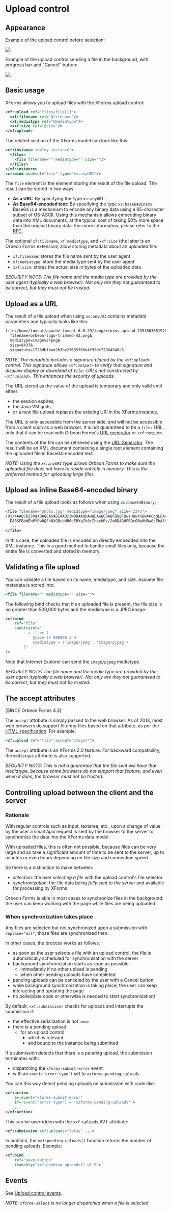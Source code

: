 # Upload control

## Appearance

Example of the upload control before selection:

![](../images/xforms-upload-empty.png)

Example of the upload control sending a file in the background, with progress bar and "Cancel" button:

![](../images/xforms-upload-progress.png)

## Basic usage

XForms allows you to upload files with the XForms upload control:

```xml
<xf:upload ref="files/file[1]">
  <xf:filename ref="@filename"/>
  <xf:mediatype ref="@mediatype"/>
  <xxf:size ref="@size"/>
</xf:upload>
```

The related section of the XForms model can look like this:

```xml
<xf:instance id="my-instance">
  <files>
    <file filename="" mediatype="" size=""/>
  </files>
</xf:instance>
<xf:bind nodeset="file" type="xs:anyURI"/>
```

The `file` element is the element storing the result of the file upload. The result can be stored in two ways:

* __As a URL:__ By specifying the type `xs:anyURI`.
* __As Base64-encoded text:__ By specifying the type `xs:base64Binary`. Base64 is a mechanism to encode any binary data using a 65-character subset of US-ASCII. Using this mechanism allows embedding binary data into XML documents, at the typical cost of taking 50% more space than the original binary data. For more information, please refer to the [RFC][3].

The optional `xf:filename`, `xf:mediatype`, and `xxf:size` (the latter is an Orbeon Forms extension) allow storing metadata about an uploaded file:

* `xf:filename`: stores the file name sent by the user agent
* `xf:mediatype`: store the media type sent by the user agent
* `xxf:size`: stores the actual size in bytes of the uploaded data

_SECURITY NOTE: The file name and the media type are provided by the user agent (typically a web browser). Not only are they not guaranteed to be correct, but they must not be trusted._

## Upload as a URL

The result of a file upload when using `xs:anyURI` contains metadata parameters and typically looks like this:

```xml
file:/home/tomcat/apache-tomcat-6.0.29/temp/xforms_upload_2351863081926002422.tmp?
  filename=orbeon-logo-trimmed-42.png&
  mediatype=image%2Fpng&
  size=8437&
  signature=1726db1bea2b3be2f635f60e4f99dc72864548c5
```

_NOTE: The metadata includes a signature placed by the `<xf:upload>` control. This signature allows `<xf:output>` to verify that signature and disallow display or download of `file:` URLs not constructed by `<xf:upload>`. This enhances the security of uploads._

The URL stored as the value of the upload is temporary and only valid until either:

* the session expires,
* the Java VM quits,
* or a new file upload replaces the existing URI in the XForms instance.

The URL is only accessible from the server side, and will not be accessible from a client such as a web browser. It is not guaranteed to be a `file:` URL, only that it can be read with Orbeon Forms's [URL generator][4] or `<xf:output>`.

The contents of the file can be retrieved using the [URL Generator][4]. The result will be an XML document containing a single root element containing the uploaded file in Base64-encoded text.

_NOTE: Using the `xs:anyURI` type allows Orbeon Forms to make sure the uploaded file does not have to reside entirely in memory. This is the preferred method for uploading large files._

## Upload as inline Base64-encoded binary

The result of a file upload looks as follows when using `xs:base64Binary`:

```xml
<file filename="photo.jpg" mediatype="image/jpeg" size="2345">
/9j/4AAQSkZJRgABAQEASABIAAD/2wBDAAQDAwQDAwQEBAQFBQQFBwsHBwYGBw4KCggLEA4RERAO
  EA8SFBoWEhMYEw8QFh8XGBsbHR0dERYgIh8cIhocHRz/2wBDAQUFBQcGBw0HBw0cEhASHBwcHBwc
  ...
</file>
```

In this case, the uploaded file is encoded an directly embedded into the XML instance. This is a good method to handle small files only, because the entire file is converted and stored in memory.

## Validating a file upload

You can validate a file based on its name, mediatype, and size. Assume file metadata is stored into:

```xml
<file filename="" mediatype="" size="">
```

The following bind checks that if an uploaded file is present, the file size is no greater than 500,000 bytes and the mediatype is a JPEG image:

```xml
<xf:bind
    ref="file"
    constraint="
        . = '' or (
            @size le 500000 and
            @mediatype = ('image/jpeg', 'image/pjpeg')
        )"
/>
```

Note that Internet Explorer can send the `image/pjpeg` mediatype.

_SECURITY NOTE: The file name and the media type are provided by the user agent (typically a web browser). Not only are they not guaranteed to be correct, but they must not be trusted._

## The accept attributes

[SINCE Orbeon Forms 4.3]

The `accept` attribute is simply passed to the web browser. As of 2013, most web browsers do support filtering files based on that attribute,  as per the [HTML specification][5]. For example:

```xml
<xf:upload ref="file" accept="image/*">
```

The `accept` attribute is an XForms 2.0 feature. For backward compatibility, the `mediatype` attribute is also supported.

_SECURITY NOTE: This is not a guarantee that the file sent will have that mediatype, because some browsers do not support that feature, and even when it does, the browser must not be trusted._

## Controlling upload between the client and the server

### Rationale

With regular controls such as input, textarea, etc., upon a change of value by the user a small Ajax request is sent by the browser to the server to synchronize the data into the XForms data model.

With uploaded files, this is often not possible, because files can be very large and so take a significant amount of time to be sent to the server, up to minutes or even hours depending on file size and connection speed.

So there is a distinction to make between:

* _selection_: the user _selecting a file_ with the upload control's file selector
* _synchronization_: the file data being _fully sent to the server_ and available for processing by XForms

Orbeon Forms is able in most cases to synchronize files in the background: the user can keep working with the page while files are being uploaded.

### When synchronization takes place

Any files are selected but not synchronized upon a submission with `replace="all"`, those files are synchronized then.

In other cases, the process works as follows:

* as soon as the user selects a file with an upload control, the file is automatically scheduled for synchronization with the server
* background synchronization starts as soon as possible:
    * immediately if no other upload is pending
    * when other pending uploads have completed
* pending uploads can be canceled by the user with a Cancel button
* while background synchronization is taking place, the user can keep interacting and updating the page
* no boilerplate code or otherwise is needed to start synchronization!

By default, `<xf:submission>` checks for uploads and interrupts the submission if:

* the effective serialization is not `none`
* there is a pending upload
    * for an upload control
        * which is relevant
        * and bound to the instance being submitted

If a submission detects that there is a pending upload, the submission terminates with:

* dispatching the `xforms-submit-error` event
* with an `event('error-type')` set to `xxforms-pending-uploads`

You can this way detect pending uploads on submission with code like:

```xml
<xf:action
    ev:event="xforms-submit-error"
    if="event('error-type') = 'xxforms-pending-uploads'">
    ...
</xf:action>
```

This can be overridden with the `xxf:uploads` AVT attribute:

```xml
<xf:submission xxf:uploads="false" ...>
```

In addition, the `xxf:pending-uploads()` function returns the number of pending uploads. Example:

```xml
<xf:bind
    ref="save-button"
    readonly="xxf:pending-uploads() gt 0">
```

## Events

See [Upload control events](../events-extensions-events.md#upload-control-events).

_NOTE: `xforms-select` is no longer dispatched when a file is selected._

[3]: https://www.ietf.org/rfc/rfc2045.txt
[4]: ../../xml-platform/processors/url-generator.md
[5]: https://html.spec.whatwg.org/multipage/forms.html#file-upload-state-(type=file)
